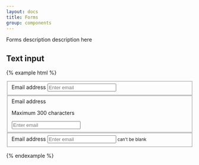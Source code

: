 ```yaml
---
layout: docs
title: Forms
group: components
---
```


Forms description description here

## Text input

{% example html %}
<form>
  <fieldset class="form-group">
    <label for="email">Email address</label>
    <input type="email" class="form-control" id="email" placeholder="Enter email">
  </fieldset>

  <fieldset class="form-group">
    <label for="email">Email address</label>
    <p class="text-muted">Maximum 300 characters</p>
    <input type="email" class="form-control" id="email" placeholder="Enter email">
  </fieldset>

  <fieldset class="form-group has-danger required">
    <label for="email">Email address</label>
    <input type="email" class="form-control" id="email" placeholder="Enter email">
    <small class="text-danger">can't be blank</small>
  </fieldset>

</form>
{% endexample %}
